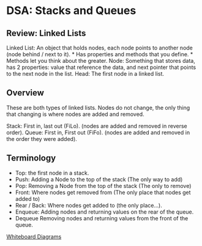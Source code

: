 # DSA: Stacks and Queues

## Review: Linked Lists

Linked List: An object that holds nodes, each node points to another node (node behind / next to it).
    * Has properties and methods that you define.
    * Methods let you think about the greater.
Node: Something that stores data, has 2 properties: value that reference the data, and next pointer that points to the next node in the list.
Head: The first node in a linked list.

## Overview

These are both types of linked lists.  Nodes do not change, the only thing that changing is where nodes are added and removed.

Stack: First in, last out (FiLo).  (nodes are added and removed in reverse order).
Queue: First in, First out (FiFo). (nodes are added and removed in the order they were added). 

## Terminology

* Top: the first node in a stack.
* Push: Adding a Node to the top of the stack (The only way to add)
* Pop: Removing a Node from the top of the stack (The only to remove)
* Front: Where nodes get removed from (The only place that nodes get added to)
* Rear / Back: Where nodes get added to (the only place...).
* Enqueue: Adding nodes and returning values on the rear of the queue.
* Dequeue Removing nodes and returning values from the front of the queue.

[Whiteboard Diagrams](https://projects.invisionapp.com/freehand/document/c78Nh9HZg?saveDraft=true)
